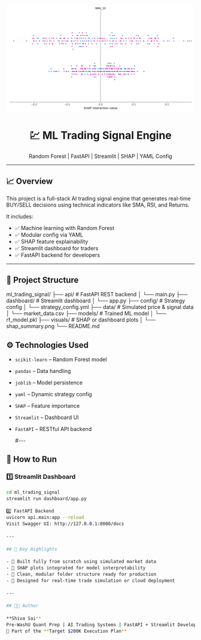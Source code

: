 <p align="center">
  <img src="visuals/shap_summary.png" width="500"/>
</p>

<h1 align="center">💹 ML Trading Signal Engine</h1>
<p align="center">
  Random Forest | FastAPI | Streamlit | SHAP | YAML Config
</p>

---

## 📈 Overview

This project is a full-stack AI trading signal engine that generates real-time BUY/SELL decisions using technical indicators like SMA, RSI, and Returns.

It includes:
- ✅ Machine learning with Random Forest
- ✅ Modular config via YAML
- ✅ SHAP feature explainability
- ✅ Streamlit dashboard for traders
- ✅ FastAPI backend for developers

---

## 📂 Project Structure
ml_trading_signal/
├── api/ # FastAPI REST backend
│ └── main.py
├── dashboard/ # Streamlit dashboard
│ └── app.py
├── config/ # Strategy config
│ └── strategy_config.yml
├── data/ # Simulated price & signal data
│ └── market_data.csv
├── models/ # Trained ML model
│ └── rf_model.pkl
├── visuals/ # SHAP or dashboard plots
│ └── shap_summary.png
└── README.md


## ⚙️ Technologies Used

- `scikit-learn` – Random Forest model  
- `pandas` – Data handling  
- `joblib` – Model persistence  
- `yaml` – Dynamic strategy config  
- `SHAP` – Feature importance  
- `Streamlit` – Dashboard UI  
- `FastAPI` – RESTful API backend

  #---

## 🚀 How to Run

### 1️⃣ Streamlit Dashboard
```bash
cd ml_trading_signal
streamlit run dashboard/app.py

2️⃣ FastAPI Backend
uvicorn api.main:app --reload
Visit Swagger UI: http://127.0.0.1:8000/docs

---

## 📌 Key Highlights

- 🔨 Built fully from scratch using simulated market data  
- 🧠 SHAP plots integrated for model interpretability  
- 📁 Clean, modular folder structure ready for production  
- 🚀 Designed for real-time trade simulation or cloud deployment  

---

## 👨‍💻 Author

**Shiva Sai**  
Pre-WashU Quant Prep | AI Trading Systems | FastAPI + Streamlit Developer  
💼 Part of the **Target $200K Execution Plan**
